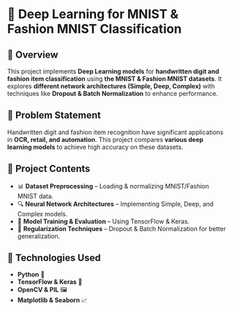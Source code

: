 # 🧠 Deep Learning for MNIST & Fashion MNIST Classification  

## 📌 Overview  
This project implements **Deep Learning models** for **handwritten digit and fashion item classification** using **the MNIST & Fashion MNIST datasets**. It explores **different network architectures (Simple, Deep, Complex)** with techniques like **Dropout & Batch Normalization** to enhance performance.  

## 🔹 Problem Statement  
Handwritten digit and fashion item recognition have significant applications in **OCR, retail, and automation**. This project compares **various deep learning models** to achieve high accuracy on these datasets.  

## 📂 Project Contents  
- 📊 **Dataset Preprocessing** – Loading & normalizing MNIST/Fashion MNIST data.  
- 🔍 **Neural Network Architectures** – Implementing Simple, Deep, and Complex models.  
- 🤖 **Model Training & Evaluation** – Using TensorFlow & Keras.  
- 🚀 **Regularization Techniques** – Dropout & Batch Normalization for better generalization.  

## 🔧 Technologies Used  
- **Python** 🐍  
- **TensorFlow & Keras** 🤖  
- **OpenCV & PIL** 🖼️  
- **Matplotlib & Seaborn** 📈  


